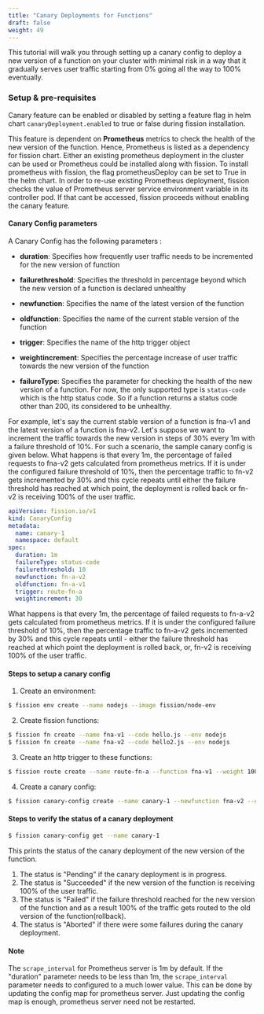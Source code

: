 ```yaml
---
title: "Canary Deployments for Functions"
draft: false
weight: 49
---
```


This tutorial will walk you through setting up a canary config to deploy a new version of a function on your cluster with minimal risk in a way that it gradually serves user traffic starting from 0% going all the way to 100% eventually.

### Setup & pre-requisites

Canary feature can be enabled or disabled by setting a feature flag in helm chart `canaryDeployment.enabled` to true or false during fission installation.

This feature is dependent on **Prometheus** metrics to check the health of the new version of the function.
Hence, Prometheus is listed as a dependency for fission chart.
Either an existing prometheus deployment in the cluster can be used or Prometheus could be installed along with fission.
To install prometheus with fission, the flag prometheusDeploy can be set to True in the helm chart.
In order to re-use existing Prometheus deployment, fission checks the value of Prometheus server service environment variable in its controller pod.
If that cant be accessed, fission proceeds without enabling the canary feature.

#### Canary Config parameters

A Canary Config has the following parameters :

* **duration**: Specifies how frequently user traffic needs to be incremented for the new version of function
  
* **failurethreshold**: Specifies the threshold in percentage beyond which the new version of a function is declared unhealthy
  
* **newfunction**: Specifies the name of the latest version of the function
  
* **oldfunction**: Specifies the name of the current stable version of the function
  
* **trigger**: Specifies the name of the http trigger object
  
* **weightincrement**: Specifies the percentage increase of user traffic towards the new version of the function
  
* **failureType**: Specifies the parameter for checking the health of the new version of a function.
  For now, the only supported type is `status-code` which is the http status code.
  So if a function returns a status code other than 200, its considered to be unhealthy.

For example, let's say the current stable version of a function is fna-v1 and the latest version of a function is fna-v2.
Let's suppose we want to increment the traffic towards the new version in steps of 30% every 1m with a failure threshold of 10%.
For such a scenario, the sample canary config is given below.
What happens is that every 1m, the percentage of failed requests to fna-v2 gets calculated from prometheus metrics.
If it is under the configured failure threshold of 10%, then the percentage traffic to fn-v2 gets incremented by 30% and this cycle repeats until either the failure threshold has reached at which point, the deployment is rolled back or fn-v2 is receiving 100% of the user traffic.

```yaml
apiVersion: fission.io/v1
kind: CanaryConfig
metadata:
  name: canary-1
  namespace: default
spec:
  duration: 1m
  failureType: status-code
  failurethreshold: 10
  newfunction: fn-a-v2
  oldfunction: fn-a-v1
  trigger: route-fn-a
  weightincrement: 30
```

What happens is that every 1m, the percentage of failed requests to fn-a-v2 gets calculated from prometheus metrics.
If it is under the configured failure threshold of 10%, then the percentage traffic to fn-a-v2 gets incremented by 30% and this cycle repeats until - either the failure threshold has reached at which point the deployment is rolled back, or, fn-v2 is receiving 100% of the user traffic.

#### Steps to setup a canary config

1. Create an environment:

  ```bash
  $ fission env create --name nodejs --image fission/node-env
  ```

2. Create fission functions:

```bash
$ fission fn create --name fna-v1 --code hello.js --env nodejs
$ fission fn create --name fna-v2 --code hello2.js --env nodejs
```

3. Create an http trigger to these functions:

```bash
$ fission route create --name route-fn-a --function fna-v1 --weight 100 --function fna-v2 --weight 0 --url /hello2
```

4. Create a canary config:

```bash
$ fission canary-config create --name canary-1 --newfunction fna-v2 --oldfunction fna-v1 --httptrigger route-fn-a --increment-step 30 --increment-interval 1m --failure-threshold 10
```

#### Steps to verify the status of a canary deployment

```bash
$ fission canary-config get --name canary-1
```

This prints the status of the canary deployment of the new version of the function.

1. The status is "Pending" if the canary deployment is in progress.
2. The status is "Succeeded" if the new version of the function is receiving 100% of the user traffic.
3. The status is "Failed" if the failure threshold reached for the new version of the function and as a result 100% of the traffic gets routed to the old version of the function(rollback).
4. The status is "Aborted" if there were some failures during the canary deployment.

#### Note

The `scrape_interval` for Prometheus server is 1m by default.
If the "duration" parameter needs to be less than 1m, the `scrape_interval` parameter needs to configured to a much lower value.
This can be done by updating the config map for prometheus server.
Just updating the config map is enough, prometheus server need not be restarted.
